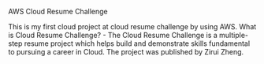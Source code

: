 AWS Cloud Resume Challenge

This is my first cloud project at cloud resume challenge by using AWS. What is Cloud Resume Challenge? - The Cloud Resume Challenge is a multiple-step resume project which helps build and demonstrate skills fundamental to pursuing a career in Cloud. The project was published by Zirui Zheng.
